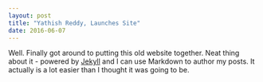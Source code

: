 ```yaml
---
layout: post
title: "Yathish Reddy, Launches Site"
date: 2016-06-07
---
```


Well. Finally got around to putting this old website together. 
Neat thing about it - powered by [Jekyll](http://jekyllrb.com) and
I can use Markdown to author my posts. It actually is a lot easier than I thought it was going to be.
